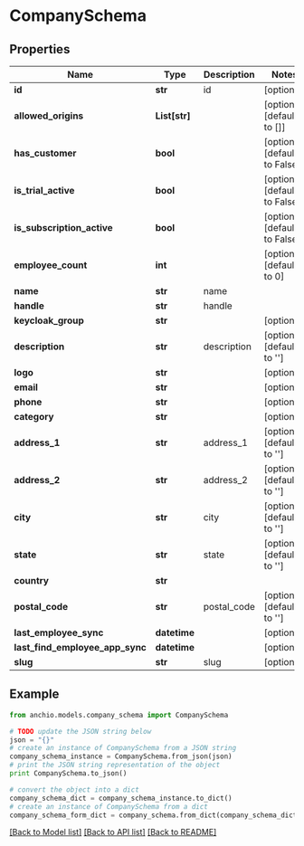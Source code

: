 # CompanySchema


## Properties

Name | Type | Description | Notes
------------ | ------------- | ------------- | -------------
**id** | **str** | id | [optional] 
**allowed_origins** | **List[str]** |  | [optional] [default to []]
**has_customer** | **bool** |  | [optional] [default to False]
**is_trial_active** | **bool** |  | [optional] [default to False]
**is_subscription_active** | **bool** |  | [optional] [default to False]
**employee_count** | **int** |  | [optional] [default to 0]
**name** | **str** | name | 
**handle** | **str** | handle | 
**keycloak_group** | **str** |  | [optional] 
**description** | **str** | description | [optional] [default to '']
**logo** | **str** |  | [optional] 
**email** | **str** |  | [optional] 
**phone** | **str** |  | [optional] 
**category** | **str** |  | [optional] 
**address_1** | **str** | address_1 | [optional] [default to '']
**address_2** | **str** | address_2 | [optional] [default to '']
**city** | **str** | city | [optional] [default to '']
**state** | **str** | state | [optional] [default to '']
**country** | **str** |  | 
**postal_code** | **str** | postal_code | [optional] [default to '']
**last_employee_sync** | **datetime** |  | [optional] 
**last_find_employee_app_sync** | **datetime** |  | [optional] 
**slug** | **str** | slug | [optional] 

## Example

```python
from anchio.models.company_schema import CompanySchema

# TODO update the JSON string below
json = "{}"
# create an instance of CompanySchema from a JSON string
company_schema_instance = CompanySchema.from_json(json)
# print the JSON string representation of the object
print CompanySchema.to_json()

# convert the object into a dict
company_schema_dict = company_schema_instance.to_dict()
# create an instance of CompanySchema from a dict
company_schema_form_dict = company_schema.from_dict(company_schema_dict)
```
[[Back to Model list]](../README.md#documentation-for-models) [[Back to API list]](../README.md#documentation-for-api-endpoints) [[Back to README]](../README.md)


